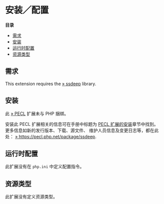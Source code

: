 安装／配置
==========

**目录**

-   [需求](/ssdeep/setup.html#需求)
-   [安装](/ssdeep/setup.html#安装)
-   [运行时配置](/ssdeep/setup.html#运行时配置)
-   [资源类型](/ssdeep/setup.html#资源类型)

需求
----

This extension requires the
<a href="http://ssdeep.sourceforge.net" class="link external">» ssdeep</a>
library.

安装
----

此 <a href="https://pecl.php.net/" class="link external">» PECL</a>
扩展未与 PHP 捆绑。

安装此 PECL 扩展相关的信息可在手册中标题为
<a href="/install/pecl.html" class="link">PECL 扩展的安装</a>章节中找到。更多信息如新的发行版本、下载、源文件、
维护人员信息及变更日志等，都在此处：
<a href="https://pecl.php.net/package/ssdeep" class="link external">» https://pecl.php.net/package/ssdeep</a>.

运行时配置
----------

此扩展没有在 `php.ini` 中定义配置指令。

资源类型
--------

此扩展没有定义资源类型。
